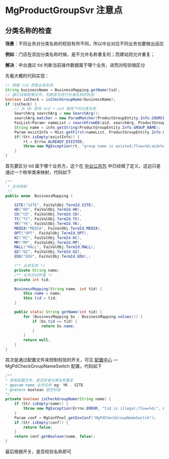 # MgProductGroupSvr 注意点

## 分类名称的检查

**场景**：不同业务对分类名称的校验有所不同，所以中台对应不同业务也要做出适应


**例如**：门店在添加分类名称时候，是不允许名称重复的；而建站则允许重复；

**解决**：中台通过 tid 判断当前操作数据属于哪个业务，进而对校验做区分

先看大概的代码实现：

```java
// 根据 tid 获取业务名称
String businessName = BusinessMapping.getName(tid);
// 通过读取配置文件，判断是否进行分类名称的校验
boolean isCheck = isCheckGroupName(businessName);
if (isCheck) {
    // 从 db 查询 aid + uid 维度下的分类名称
    SearchArg searchArg = new SearchArg();
    searchArg.matcher = new ParamMatcher(ProductGroupEntity.Info.SOURCE_UNIONPRIID, ParamMatcher.EQ, unionPriId);
    FaiList<Param> nameList = searchFromDb(aid, searchArg, ProductGroupEntity.Info.GROUP_NAME);
    String name = info.getString(ProductGroupEntity.Info.GROUP_NAME);
    Param existInfo = Misc.getFirst(nameList, ProductGroupEntity.Info.GROUP_NAME, name);
    if(!Str.isEmpty(existInfo)) {
        rt = Errno.ALREADY_EXISTED;
        throw new MgException(rt, "group name is existed;flow=%d;aid=%d;name=%s;", m_flow, aid, name);
    }
}
```

首先要区分 tid 属于哪个业务方，这个在 [中台公共包](http://gitlab.faidev.cc/middleground/fai-comm-middleground/blob/master/src/main/java/fai/comm/middleground/FaiValObj.java) 中已经做了定义，这边只是通过一个枚举类来映射，代码如下

```java
/**
 * 业务映射
 */
public enum  BusinessMapping {

    SITE("SITE", FaiValObj.TermId.SITE),
    HD("HD", FaiValObj.TermId.HD),
    CD("CD", FaiValObj.TermId.CD),
    TS("TS", FaiValObj.TermId.TS),
    YK("YK", FaiValObj.TermId.YK),
    MEDIA("MEDIA", FaiValObj.TermId.MEDIA),
    OPT("OPT", FaiValObj.TermId.OPT),
    KC("KC", FaiValObj.TermId.KC),
    MP("MP", FaiValObj.TermId.MP),
    MALL("MALL", FaiValObj.TermId.MALL),
    QZ("QZ", FaiValObj.TermId.QZ),
    EDU("EDU", FaiValObj.TermId.EDU),;

    /** 业务名称 */
    private String name;
    /** 业务对应的值 */
    private int tid;

    BusinessMapping(String name, int tid) {
        this.name = name;
        this.tid = tid;
    }

    public static String getName(int tid) {
        for (BusinessMapping bs : BusinessMapping.values()) {
            if (bs.tid == tid) {
                return bs.name;
            }
        }
        return null;
    }
}
```

其次是通过配置文件来控制校验的开关，可见 [配置中心](http://config.aaa.cn/?serviceTicket=st-24bf2386-5e09-4615-8253-fc82cc4b0f39) — MgPdCheckGroupNameSwitch 配置，代码如下

```java
/**
* 获取配置文件，是否检查分类名称重复
* @param name 业务名称 eg: YK , SITE
* @return boolean 是否检查
*/
private boolean isCheckGroupName(String name) {
    if (Str.isEmpty(name)) {
        throw new MgException(Errno.ERROR, "tid is illegal;flow=%d;", m_flow);
    }
    Param conf = MgConfPool.getEnvConf("MgPdCheckGroupNameSwitch");
    if (Str.isEmpty(conf)) {
        return false;
    }
    return conf.getBoolean(name, false);
}
```

最后根据开关，是否校验名称即可
